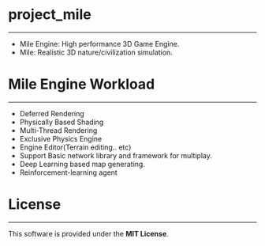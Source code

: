 # project_mile
-------------------------------------
- Mile Engine: High performance 3D Game Engine.
- Mile: Realistic 3D nature/civilization simulation.
# Mile Engine Workload
-------------------------------------
- Deferred Rendering
- Physically Based Shading
- Multi-Thread Rendering
- Exclusive Physics Engine
- Engine Editor(Terrain editing.. etc)
- Support Basic network library and framework for multiplay.
- Deep Learning based map generating.
- Reinforcement-learning agent
# License
-------------------------------------
This software is provided under the **MIT License**.
